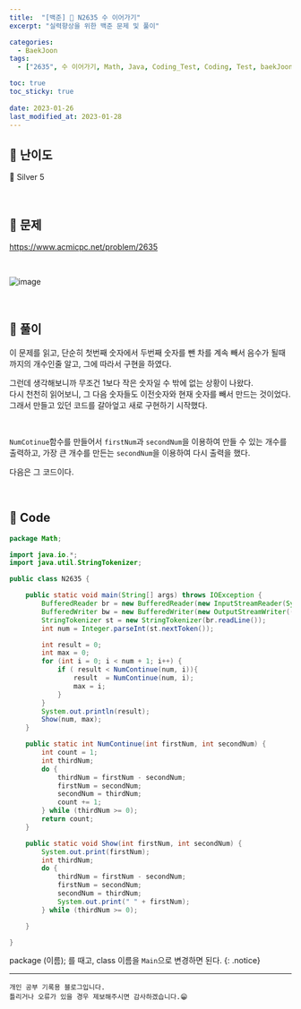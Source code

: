 ```yaml
---
title:  "[백준] 🥈 N2635 수 이어가기"
excerpt: "실력향상을 위한 백준 문제 및 풀이"

categories:
  - BaekJoon
tags:
  - ["2635", 수 이어가기, Math, Java, Coding_Test, Coding, Test, baekJoon, 백준]

toc: true
toc_sticky: true
 
date: 2023-01-26
last_modified_at: 2023-01-28
---
```


## 📌 난이도

  🥈 Silver 5

<br>

## 📌 문제

<https://www.acmicpc.net/problem/2635>

<br>

![image](https://user-images.githubusercontent.com/37824506/215251699-435f7d48-1138-4858-a365-17074c84d677.png)

<br>

## 📌 풀이

이 문제를 읽고, 단순히 첫번째 숫자에서 두번째 숫자를 뺀 차를 계속 빼서 음수가 될때까지의 개수인줄 알고, 그에 따라서 구현을 하였다. 

그런데 생각해보니까 무조건 1보다 작은 숫자일 수 밖에 없는 상황이 나왔다.  
다시 천천히 읽어보니, 그 다음 숫자들도 이전숫자와 현재 숫자를 빼서 만드는 것이었다.  
그래서 만들고 있던 코드를 갈아엎고 새로 구현하기 시작했다.

<br>

`NumCotinue`함수를 만들어서 `firstNum`과 `secondNum`을 이용하여 만들 수 있는 개수를 출력하고, 가장 큰 개수를 만든는 `secondNum`을 이용하여 다시 출력을 했다.  

다음은 그 코드이다.


<br>

## 📌 Code

```java
package Math;

import java.io.*;
import java.util.StringTokenizer;

public class N2635 {

    public static void main(String[] args) throws IOException {
        BufferedReader br = new BufferedReader(new InputStreamReader(System.in));
        BufferedWriter bw = new BufferedWriter(new OutputStreamWriter((System.out)));
        StringTokenizer st = new StringTokenizer(br.readLine());
        int num = Integer.parseInt(st.nextToken());

        int result = 0;
        int max = 0;
        for (int i = 0; i < num + 1; i++) {
            if ( result < NumContinue(num, i)){
                result  = NumContinue(num, i);
                max = i;
            }
        }
        System.out.println(result);
        Show(num, max);
    }

    public static int NumContinue(int firstNum, int secondNum) {
        int count = 1;
        int thirdNum;
        do {
            thirdNum = firstNum - secondNum;
            firstNum = secondNum;
            secondNum = thirdNum;
            count += 1;
        } while (thirdNum >= 0);
        return count;
    }

    public static void Show(int firstNum, int secondNum) {
        System.out.print(firstNum);
        int thirdNum;
        do {
            thirdNum = firstNum - secondNum;
            firstNum = secondNum;
            secondNum = thirdNum;
            System.out.print(" " + firstNum);
        } while (thirdNum >= 0);

    }

}
```
package (이름); 를 때고, class 이름을 `Main`으로 변경하면 된다.
{: .notice} 


***
    개인 공부 기록용 블로그입니다.
    틀리거나 오류가 있을 경우 제보해주시면 감사하겠습니다.😁